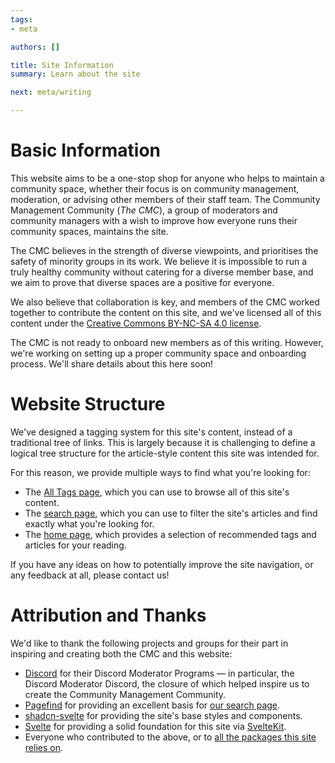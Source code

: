 ```yaml
---
tags:
- meta

authors: []

title: Site Information
summary: Learn about the site

next: meta/writing

---
```


<script lang="ts">

</script>

# Basic Information

This website aims to be a one-stop shop for anyone who helps to maintain a community space, 
whether their focus is on community management, moderation, or advising other members of their staff team.
The Community Management Community (_The CMC_), a group of moderators and community managers with a wish to improve how 
everyone runs their community spaces, maintains the site.

The CMC believes in the strength of diverse viewpoints, and prioritises the safety of minority groups in its work.
We believe it is impossible to run a truly healthy community without catering for a diverse member base, and we aim
to prove that diverse spaces are a positive for everyone.

We also believe that collaboration is key, and members of the CMC worked together to contribute the content on this 
site, and we've licensed all of this content under the 
[Creative Commons BY-NC-SA 4.0 license](https://creativecommons.org/licenses/by-nc-sa/4.0/).

The CMC is not ready to onboard new members as of this writing.
However, we're working on setting up a proper community space and onboarding process.
We'll share details about this here soon!

# Website Structure

We've designed a tagging system for this site's content, instead of a traditional tree of links.
This is largely because it is challenging to define a logical tree structure for the article-style content this site
was intended for.

For this reason, we provide multiple ways to find what you're looking for:

- The [All Tags page](/tags), which you can use to browse all of this site's content.
- The [search page](/search), which you can use to filter the site's articles and find exactly what you're looking for.
- The [home page](/), which provides a selection of recommended tags and articles for your reading.

If you have any ideas on how to potentially improve the site navigation, or any feedback at all, please contact us!

# Attribution and Thanks

We'd like to thank the following projects and groups for their part in inspiring and creating both the CMC and this
website:

- [Discord](https://https://discord.com/) for their Discord Moderator Programs — in particular, the Discord Moderator 
  Discord, the closure of which helped inspire us to create the Community Management Community.
- [Pagefind](https://pagefind.app/) for providing an excellent basis for [our search page](/search).
- [shadcn-svelte](https://www.shadcn-svelte.com/) for providing the site's base styles and components.
- [Svelte](https://svelte.dev/) for providing a solid foundation for this site via 
  [SvelteKit](https://kit.svelte.dev/).
- Everyone who contributed to the above, or to
  [all the packages this site relies on](https://github.com/cmc-discord/site/blob/main/package.json).
